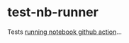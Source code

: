 # test-nb-runner

Tests [running notebook github action](https://github.com/marketplace/actions/run-notebook)...
